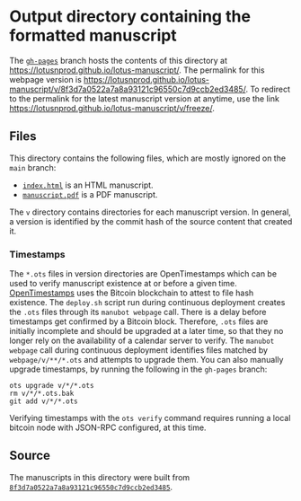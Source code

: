 # Output directory containing the formatted manuscript

The [`gh-pages`](https://github.com/lotusnprod/lotus-manuscript/tree/gh-pages) branch hosts the contents of this directory at <https://lotusnprod.github.io/lotus-manuscript/>.
The permalink for this webpage version is <https://lotusnprod.github.io/lotus-manuscript/v/8f3d7a0522a7a8a93121c96550c7d9ccb2ed3485/>.
To redirect to the permalink for the latest manuscript version at anytime, use the link <https://lotusnprod.github.io/lotus-manuscript/v/freeze/>.

## Files

This directory contains the following files, which are mostly ignored on the `main` branch:

+ [`index.html`](index.html) is an HTML manuscript.
+ [`manuscript.pdf`](manuscript.pdf) is a PDF manuscript.

The `v` directory contains directories for each manuscript version.
In general, a version is identified by the commit hash of the source content that created it.

### Timestamps

The `*.ots` files in version directories are OpenTimestamps which can be used to verify manuscript existence at or before a given time.
[OpenTimestamps](https://opentimestamps.org/) uses the Bitcoin blockchain to attest to file hash existence.
The `deploy.sh` script run during continuous deployment creates the `.ots` files through its `manubot webpage` call.
There is a delay before timestamps get confirmed by a Bitcoin block.
Therefore, `.ots` files are initially incomplete and should be upgraded at a later time, so that they no longer rely on the availability of a calendar server to verify.
The `manubot webpage` call during continuous deployment identifies files matched by `webpage/v/**/*.ots` and attempts to upgrade them.
You can also manually upgrade timestamps, by running the following in the `gh-pages` branch:

```shell
ots upgrade v/*/*.ots
rm v/*/*.ots.bak
git add v/*/*.ots
```

Verifying timestamps with the `ots verify` command requires running a local bitcoin node with JSON-RPC configured, at this time.

## Source

The manuscripts in this directory were built from
[`8f3d7a0522a7a8a93121c96550c7d9ccb2ed3485`](https://github.com/lotusnprod/lotus-manuscript/commit/8f3d7a0522a7a8a93121c96550c7d9ccb2ed3485).
